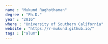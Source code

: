 ```yaml
---
name : "Mukund Raghothaman"
degree : "Ph.D."
year : "2016"
where : "University of Southern California"
website : "https://r-mukund.github.io/"
tags : ["alum"]
---
```

